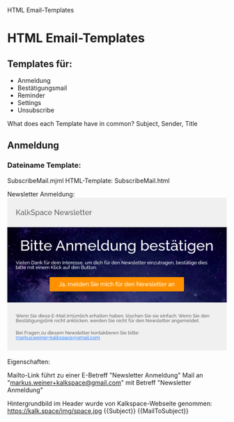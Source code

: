 HTML Email-Templates

# HTML Email-Templates
## Templates für:

* Anmeldung
* Bestätigungsmail
* Reminder
* Settings
* Unsubscribe

What does each Template have in common?
Subject, Sender, Title

## Anmeldung

### Dateiname Template:
SubscribeMail.mjml
HTML-Template:
SubscribeMail.html

Newsletter Anmeldung:
![ea99846a7f838422669a9d8a9599905a.png](_resources/40c369d6115a4442b384d036f717e254.png)

Eigenschaften:

Mailto-Link führt zu einer E-Betreff "Newsletter Anmeldung"
Mail an "markus.weiner+kalkspace@gmail.com" mit Betreff "Newsletter Anmeldung"


Hintergrundbild im Header wurde von Kalkspace-Webseite genommen:
https://kalk.space/img/space.jpg
{{Subject}}
{{MailToSubject}}
